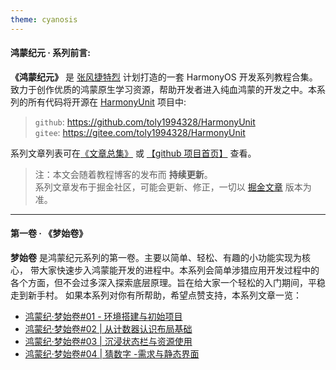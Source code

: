 ```yaml
---
theme: cyanosis
---
```


#### 鸿蒙纪元 · 系列前言:

**《鸿蒙纪元》** 是 [张风捷特烈](https://juejin.cn/user/149189281194766) 计划打造的一套 HarmonyOS 开发系列教程合集。致力于创作优质的鸿蒙原生学习资源，帮助开发者进入纯血鸿蒙的开发之中。本系列的所有代码将开源在 [HarmonyUnit]() 项目中:

> `github`:  <https://github.com/toly1994328/HarmonyUnit>\
> `gitee`:  <https://gitee.com/toly1994328/HarmonyUnit>


系列文章列表可在[《文章总集》]() 或 [【github 项目首页】](https://github.com/toly1994328/HarmonyUnit) 查看。

> 注：本文会随着教程博客的发布而 **持续更新**。  
> 系列文章发布于掘金社区，可能会更新、修正，一切以 [掘金文章]() 版本为准。


---

####  第一卷 · 《梦始卷》

**梦始卷** 是鸿蒙纪元系列的第一卷。主要以简单、轻松、有趣的小功能实现为核心，
带大家快速步入鸿蒙能开发的进程中。本系列会简单涉猎应用开发过程中的各个方面，但不会过多深入探索底层原理。旨在给大家一个轻松的入门期间，平稳走到新手村。
如果本系列对你有所帮助，希望点赞支持，本系列文章一览：

-   [鸿蒙纪·梦始卷#01 - 环境搭建与初始项目](https://juejin.cn/post/7427455855971008548)
-   [鸿蒙纪·梦始卷#02 | 从计数器认识布局基础](https://juejin.cn/post/7428138325347991604)
-   [鸿蒙纪·梦始卷#03 | 沉浸状态栏与资源使用](https://juejin.cn/post/7428827247551512611)
-   [鸿蒙纪·梦始卷#04 | 猜数字 -需求与静态界面](https://juejin.cn/post/7429545654358310947)
